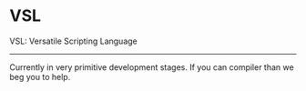 # VSL

VSL: Versatile Scripting Language

---

Currently in very primitive development stages. If you can compiler than we beg you to help.
